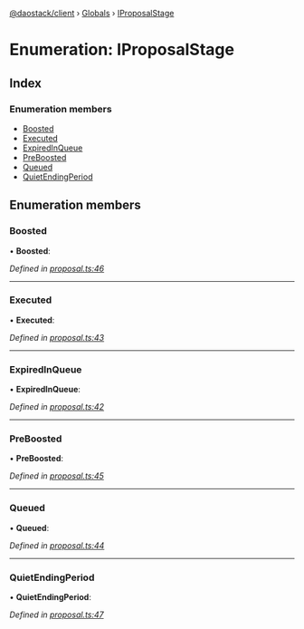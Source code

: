 [@daostack/client](../README.md) › [Globals](../globals.md) › [IProposalStage](iproposalstage.md)

# Enumeration: IProposalStage

## Index

### Enumeration members

* [Boosted](iproposalstage.md#boosted)
* [Executed](iproposalstage.md#executed)
* [ExpiredInQueue](iproposalstage.md#expiredinqueue)
* [PreBoosted](iproposalstage.md#preboosted)
* [Queued](iproposalstage.md#queued)
* [QuietEndingPeriod](iproposalstage.md#quietendingperiod)

## Enumeration members

###  Boosted

• **Boosted**:

*Defined in [proposal.ts:46](https://github.com/daostack/client/blob/a73e635/src/proposal.ts#L46)*

___

###  Executed

• **Executed**:

*Defined in [proposal.ts:43](https://github.com/daostack/client/blob/a73e635/src/proposal.ts#L43)*

___

###  ExpiredInQueue

• **ExpiredInQueue**:

*Defined in [proposal.ts:42](https://github.com/daostack/client/blob/a73e635/src/proposal.ts#L42)*

___

###  PreBoosted

• **PreBoosted**:

*Defined in [proposal.ts:45](https://github.com/daostack/client/blob/a73e635/src/proposal.ts#L45)*

___

###  Queued

• **Queued**:

*Defined in [proposal.ts:44](https://github.com/daostack/client/blob/a73e635/src/proposal.ts#L44)*

___

###  QuietEndingPeriod

• **QuietEndingPeriod**:

*Defined in [proposal.ts:47](https://github.com/daostack/client/blob/a73e635/src/proposal.ts#L47)*
